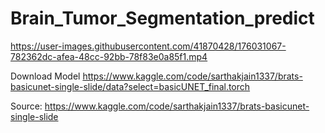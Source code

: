 # Brain_Tumor_Segmentation_predict

https://user-images.githubusercontent.com/41870428/176031067-782362dc-afea-48cc-92bb-78f83e0a85f1.mp4

Download Model
https://www.kaggle.com/code/sarthakjain1337/brats-basicunet-single-slide/data?select=basicUNET_final.torch

Source:
https://www.kaggle.com/code/sarthakjain1337/brats-basicunet-single-slide

